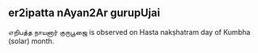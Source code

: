 ## er2ipatta nAyan2Ar gurupUjai

எறிபத்த நாயனார் குருபூஜை is observed on Hasta nakṣhatram day of Kumbha (solar) month.



